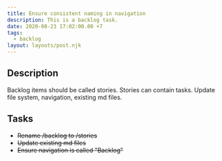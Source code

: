 ```yaml
---
title: Ensure consistent naming in navigation
description: This is a backlog task.
date: 2020-08-23 17:02:00.00 +7
tags:
  - backlog
layout: layouts/post.njk
---
```

## Description

Backlog items should be called stories. Stories can contain tasks. Update file system, navigation, existing md files.

## Tasks

- ~~Rename /backlog to /stories~~
- ~~Update existing md files~~
- ~~Ensure navigation is called "Backlog"~~




